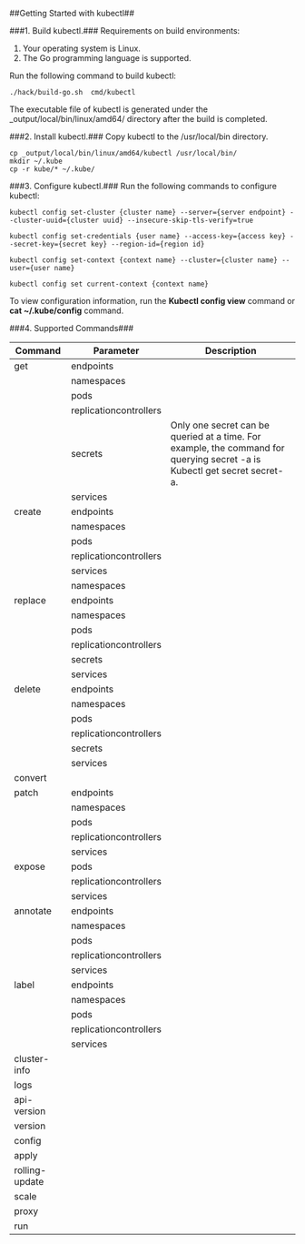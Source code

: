 ##Getting Started with kubectl##

###1. Build kubectl.###
Requirements on build environments:

1. Your operating system is Linux.
2. The Go programming language is supported.

Run the following command to build kubectl:

	./hack/build-go.sh  cmd/kubectl
	
The executable file of kubectl is generated under the _output/local/bin/linux/amd64/ directory after the build is completed.

###2. Install kubectl.###
Copy kubectl to the /usr/local/bin directory.

	cp _output/local/bin/linux/amd64/kubectl /usr/local/bin/
	mkdir ~/.kube
	cp -r kube/* ~/.kube/

###3. Configure kubectl.###
Run the following commands to configure kubectl:

	kubectl config set-cluster {cluster name} --server={server endpoint} --cluster-uuid={cluster uuid} --insecure-skip-tls-verify=true
	
	kubectl config set-credentials {user name} --access-key={access key} --secret-key={secret key} --region-id={region id}
	
	kubectl config set-context {context name} --cluster={cluster name} --user={user name}
	
	kubectl config set current-context {context name}

To view configuration information, run the **Kubectl config view** command or **cat  ~/.kube/config** command.


###4. Supported Commands###


Command|Parameter|Description|
--------|--------|-----------|
 get 	| endpoints | 
     	| namespaces |   
     	| pods | 
     	| replicationcontrollers | 
     	| secrets	|Only one secret can be queried at a time. For example, the command for querying secret -a is Kubectl get secret secret-a.
     	| services
create	|endpoints
	  	|namespaces
		|pods
		|replicationcontrollers
		|services	
		|namespaces		
replace |	endpoints	
		|namespaces	
		|pods	
		|replicationcontrollers	
		|secrets	
		|services	
delete	|endpoints	
		|namespaces	
		|pods	
		|replicationcontrollers	
		|secrets	
		|services	
convert	|	
patch 	|endpoints	
		|namespaces	
		|pods	
		|replicationcontrollers	
		|services	
expose  |pods	
		|replicationcontrollers	
		|services	
annotate|endpoints	
		|namespaces	
		|pods	
		|replicationcontrollers	
		|services	
label	|endpoints	
		|namespaces	
		|pods	
		|replicationcontrollers	
		|services	
cluster-info|	
logs	|
api-version|
version |
config  |
apply   |
rolling-update |
scale |
proxy |
run   |
		
		
		

